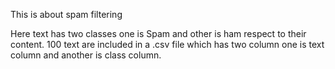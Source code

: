 This is about spam filtering

Here text has two classes one is Spam and other is ham respect to their content. 100 text 
are included in a .csv file which has two column one is text column and another is class
column.
